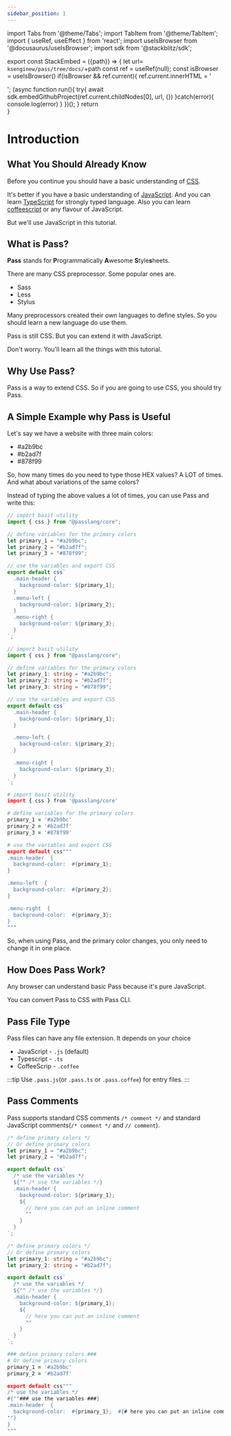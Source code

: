 ```yaml
---
sidebar_position: 1
---
```



import Tabs from '@theme/Tabs';
import TabItem from '@theme/TabItem';
import { useRef, useEffect } from 'react';
import useIsBrowser from '@docusaurus/useIsBrowser';
import sdk from '@stackblitz/sdk';

export const StackEmbed = ({path}) => {
  let url= `ksenginew/pass/tree/docs/`+path
  const ref = useRef(null);
  const isBrowser = useIsBrowser()
  if(isBrowser && ref.current){
    ref.current.innerHTML = '<div></div>';
    (async function run(){
      try{
        await sdk.embedGithubProject(ref.current.childNodes[0], url, {})
      }catch(error){
        console.log(error)
      }
    })();
  }
  return <div className="stack-preview" ref={ref}></div>
}

# Introduction

## What You Should Already Know

Before you continue you should have a basic understanding of [CSS](https://mdn.io/css).

It's better if you have a basic understanding of [JavaScript](https://mdn.io). And you can learn [TypeScript](https://typescriptlang.com) for strongly typed language. Also you can learn [coffeescript](https://coffeescript.org/) or any flavour of JavaScript.

But we'll use JavaScript in this tutorial.

## What is Pass?

**Pass** stands for **P**rogrammatically **A**wesome **S**tyle**s**heets.

There are many CSS preprocessor. Some popular ones are.

- Sass
- Less
- Stylus

Many preprocessors created their own languages to define styles. So you should learn a new language do use them.

Pass is still CSS. But you can extend it with JavaScript.

Don't worry. You'll learn all the things with this tutorial.

## Why Use Pass?

Pass is a way to extend CSS. So if you are going to use CSS, you should try Pass.

## A Simple Example why Pass is Useful

Let's say we have a website with three main colors:

- #a2b9bc
- #b2ad7f
- #878f99

So, how many times do you need to type those HEX values? A LOT of times. And what about variations of the same colors?

Instead of typing the above values a lot of times, you can use Pass and write this:

<Tabs groupId="lang">
<TabItem value="js" label="JavaScript">

```js
// import basit utility
import { css } from "@passlang/core";

// define variables for the primary colors
let primary_1 = "#a2b9bc";
let primary_2 = "#b2ad7f";
let primary_3 = "#878f99";

// use the variables and export CSS
export default css`
  .main-header {
    background-color: ${primary_1};
  }
  .menu-left {
    background-color: ${primary_2};
  }
  .menu-right {
    background-color: ${primary_3};
  }
`;
```

</TabItem>
<TabItem value="ts" label="TypeScript">

```ts
// import basit utility
import { css } from "@passlang/core";

// define variables for the primary colors
let primary_1: string = "#a2b9bc";
let primary_2: string = "#b2ad7f";
let primary_3: string = "#878f99";

// use the variables and export CSS
export default css`
  .main-header {
    background-color: ${primary_1};
  }

  .menu-left {
    background-color: ${primary_2};
  }

  .menu-right {
    background-color: ${primary_3};
  }
`;
```

</TabItem>
<TabItem value="coffee" label="CoffeScript">

```coffee
# import basit utility
import { css } from '@passlang/core'

# define variables for the primary colors
primary_1 = '#a2b9bc'
primary_2 = '#b2ad7f'
primary_3 = '#878f99'

# use the variables and export CSS
export default css"""
.main-header  {
  background-color:  #{primary_1};
}

.menu-left  {
  background-color:  #{primary_2};
}

.menu-right  {
  background-color:  #{primary_3};
}
"""
```

</TabItem>
</Tabs>
  
So, when using Pass, and the primary color changes, you only need to change it in one place.


<StackEmbed path="examples/cli"/>


## How Does Pass Work?

Any browser can understand basic Pass because it's pure JavaScript.

You can convert Pass to CSS with Pass CLI.

## Pass File Type

Pass files can have any file extension. It depends on your choice

- JavaScript - `.js` (default)
- Typescript - `.ts`
- CoffeeScrip - `.coffee`

:::tip
Use `.pass.js`(or `.pass.ts` or `.pass.coffee`) for entry files.
:::

## Pass Comments

Pass supports standard CSS comments `/* comment */` and standard JavaScript comments(`/* comment */` and `// comment`).

<Tabs groupId="lang">
<TabItem value="js" label="JavaScript">

```js
/* define primary colors */
// Or define primary colors
let primary_1 = "#a2b9bc";
let primary_2 = "#b2ad7f";

export default css`
  /* use the variables */
  ${"" /* use the variables */}
  .main-header {
    background-color: ${primary_1};
    ${
      // here you can put an inline comment
      ""
    }
  }
`;
```

</TabItem>
<TabItem value="ts" label="TypeScript">

```ts
/* define primary colors */
// Or define primary colors
let primary_1: string = "#a2b9bc";
let primary_2: string = "#b2ad7f";

export default css`
  /* use the variables */
  ${"" /* use the variables */}
  .main-header {
    background-color: ${primary_1};
    ${
      // here you can put an inline comment
      ""
    }
  }
`;
```

</TabItem>
<TabItem value="coffee" label="CoffeScript">

```coffee
### define primary colors ###
# Or define primary colors
primary_1 = '#a2b9bc'
primary_2 = '#b2ad7f'

export default css"""
/* use the variables */
#{''### use the variables ###}
.main-header  {
  background-color:  #{primary_1};  #{# here you can put an inline comment
''}
}
"""
```

</TabItem>
</Tabs>
